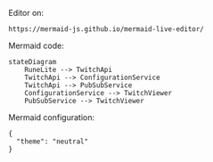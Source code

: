 Editor on:
```
https://mermaid-js.github.io/mermaid-live-editor/
```

Mermaid code:
```
stateDiagram
    RuneLite --> TwitchApi
    TwitchApi --> ConfigurationService
    TwitchApi --> PubSubService
    ConfigurationService --> TwitchViewer
    PubSubService --> TwitchViewer
```

Mermaid configuration:
```
{
  "theme": "neutral"
}
```

